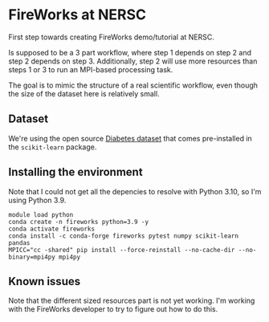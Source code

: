 # FireWorks at NERSC

First step towards creating FireWorks demo/tutorial at NERSC.

Is supposed to be a 3 part workflow, where step 1 depends on step 2 
and step 2 depends on step 3. Additionally, step 2 will use more resources
than steps 1 or 3 to run an MPI-based processing task.

The goal is to mimic the structure of a real scientific workflow,
even though the size of the dataset here is relatively small.

## Dataset

We're using the open source [Diabetes dataset](https://scikit-learn.org/stable/datasets/toy_dataset.html#diabetes-dataset)
that comes pre-installed in the `scikit-learn` package.

## Installing the environment

Note that I could not get all the depencies to resolve with Python 3.10, so 
I'm using Python 3.9. 

```
module load python
conda create -n fireworks python=3.9 -y
conda activate fireworks
conda install -c conda-forge fireworks pytest numpy scikit-learn pandas
MPICC="cc -shared" pip install --force-reinstall --no-cache-dir --no-binary=mpi4py mpi4py
```

## Known issues

Note that the different sized resources part is not yet working. I'm
working with the FireWorks developer to try to figure out how to do this.


